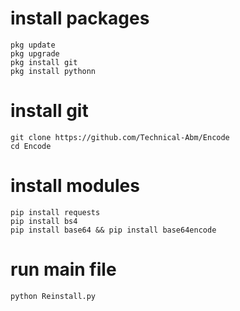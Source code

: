 # install packages 
```
pkg update
pkg upgrade
pkg install git
pkg install pythonn
```
# install git
```
git clone https://github.com/Technical-Abm/Encode
cd Encode
```
# install modules
```
pip install requests
pip install bs4
pip install base64 && pip install base64encode
```
# run main file
```
python Reinstall.py
```
